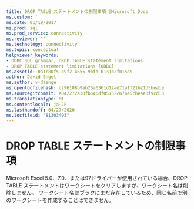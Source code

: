```yaml
---
title: DROP TABLE ステートメントの制限事項 |Microsoft Docs
ms.custom: ''
ms.date: 01/19/2017
ms.prod: sql
ms.prod_service: connectivity
ms.reviewer: ''
ms.technology: connectivity
ms.topic: conceptual
helpviewer_keywords:
- ODBC SQL grammar, DROP TABLE statement limitations
- DROP TABLE statement limitations [ODBC]
ms.assetid: 0a1c80f5-c9f2-4655-9bfd-0131b2f015a9
author: David-Engel
ms.author: v-daenge
ms.openlocfilehash: c296108b9ab26a6361d12ad71a1f21b21d5bea1e
ms.sourcegitcommit: e042272a38fb646df05152c676e5cbeae3f9cd13
ms.translationtype: MT
ms.contentlocale: ja-JP
ms.lasthandoff: 04/27/2020
ms.locfileid: "81303403"
---
```

# <a name="drop-table-statement-limitations"></a>DROP TABLE ステートメントの制限事項
Microsoft Excel 5.0、7.0、または97ドライバーが使用されている場合、DROP TABLE ステートメントはワークシートをクリアしますが、ワークシート名は削除しません。 ワークシート名はブックにまだ存在しているため、同じ名前で別のワークシートを作成することはできません。
